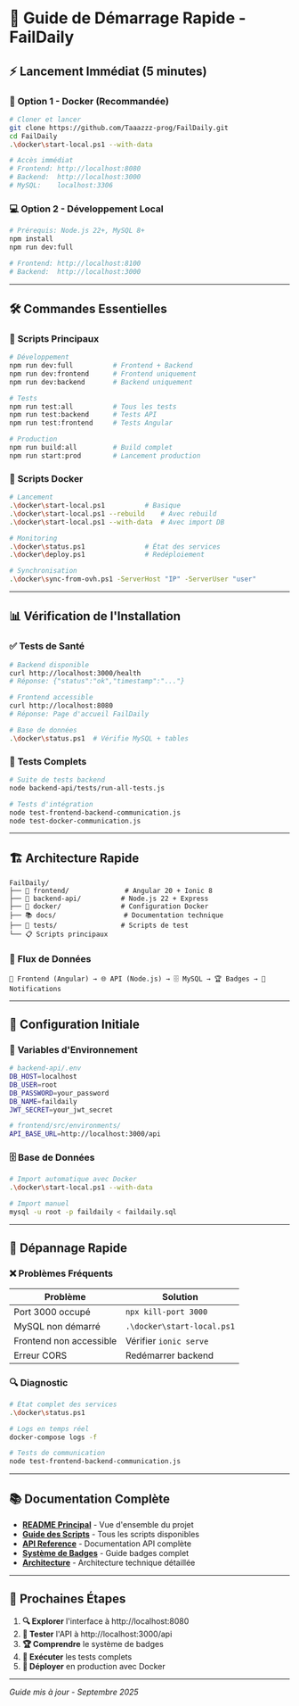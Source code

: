 # 🚀 Guide de Démarrage Rapide - FailDaily

## ⚡ **Lancement Immédiat (5 minutes)**

### 🐳 **Option 1 - Docker (Recommandée)**
```bash
# Cloner et lancer
git clone https://github.com/Taaazzz-prog/FailDaily.git
cd FailDaily
.\docker\start-local.ps1 --with-data

# Accès immédiat
# Frontend: http://localhost:8080
# Backend:  http://localhost:3000  
# MySQL:    localhost:3306
```

### 💻 **Option 2 - Développement Local**
```bash
# Prérequis: Node.js 22+, MySQL 8+
npm install
npm run dev:full

# Frontend: http://localhost:8100
# Backend:  http://localhost:3000
```

---

## 🛠️ **Commandes Essentielles**

### 🔧 **Scripts Principaux**
```bash
# Développement
npm run dev:full          # Frontend + Backend
npm run dev:frontend      # Frontend uniquement  
npm run dev:backend       # Backend uniquement

# Tests
npm run test:all          # Tous les tests
npm run test:backend      # Tests API
npm run test:frontend     # Tests Angular

# Production
npm run build:all         # Build complet
npm run start:prod        # Lancement production
```

### 🐳 **Scripts Docker**
```bash
# Lancement
.\docker\start-local.ps1          # Basique
.\docker\start-local.ps1 --rebuild    # Avec rebuild
.\docker\start-local.ps1 --with-data  # Avec import DB

# Monitoring
.\docker\status.ps1               # État des services
.\docker\deploy.ps1               # Redéploiement

# Synchronisation
.\docker\sync-from-ovh.ps1 -ServerHost "IP" -ServerUser "user"
```

---

## 📊 **Vérification de l'Installation**

### ✅ **Tests de Santé**
```bash
# Backend disponible
curl http://localhost:3000/health
# Réponse: {"status":"ok","timestamp":"..."}

# Frontend accessible  
curl http://localhost:8080
# Réponse: Page d'accueil FailDaily

# Base de données
.\docker\status.ps1  # Vérifie MySQL + tables
```

### 🧪 **Tests Complets**
```bash
# Suite de tests backend
node backend-api/tests/run-all-tests.js

# Tests d'intégration
node test-frontend-backend-communication.js
node test-docker-communication.js
```

---

## 🏗️ **Architecture Rapide**

```
FailDaily/
├── 📱 frontend/              # Angular 20 + Ionic 8
├── 🚀 backend-api/          # Node.js 22 + Express  
├── 🐳 docker/               # Configuration Docker
├── 📚 docs/                 # Documentation technique
├── 🧪 tests/                # Scripts de test
└── 📋 Scripts principaux
```

### 🔄 **Flux de Données**
```
📱 Frontend (Angular) → 🌐 API (Node.js) → 🗄️ MySQL → 🏆 Badges → 💬 Notifications
```

---

## 🔐 **Configuration Initiale**

### 📝 **Variables d'Environnement**
```bash
# backend-api/.env
DB_HOST=localhost
DB_USER=root  
DB_PASSWORD=your_password
DB_NAME=faildaily
JWT_SECRET=your_jwt_secret

# frontend/src/environments/
API_BASE_URL=http://localhost:3000/api
```

### 🗄️ **Base de Données**
```bash
# Import automatique avec Docker
.\docker\start-local.ps1 --with-data

# Import manuel
mysql -u root -p faildaily < faildaily.sql
```

---

## 🚨 **Dépannage Rapide**

### ❌ **Problèmes Fréquents**
| Problème | Solution |
|----------|----------|
| Port 3000 occupé | `npx kill-port 3000` |
| MySQL non démarré | `.\docker\start-local.ps1` |
| Frontend non accessible | Vérifier `ionic serve` |
| Erreur CORS | Redémarrer backend |

### 🔍 **Diagnostic**
```bash
# État complet des services
.\docker\status.ps1

# Logs en temps réel  
docker-compose logs -f

# Tests de communication
node test-frontend-backend-communication.js
```

---

## 📚 **Documentation Complète**

- **[README Principal](README.md)** - Vue d'ensemble du projet
- **[Guide des Scripts](SCRIPTS_GUIDE.md)** - Tous les scripts disponibles  
- **[API Reference](API_ENDPOINTS.md)** - Documentation API complète
- **[Système de Badges](BADGES_GUIDE.md)** - Guide badges complet
- **[Architecture](docs/ARCHITECTURE.md)** - Architecture technique détaillée

---

## 🎯 **Prochaines Étapes**

1. **🔍 Explorer** l'interface à http://localhost:8080
2. **📡 Tester** l'API à http://localhost:3000/api
3. **🏆 Comprendre** le système de badges
4. **🧪 Exécuter** les tests complets
5. **🚀 Déployer** en production avec Docker

---

*Guide mis à jour - Septembre 2025*
